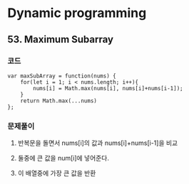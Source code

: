 # Dynamic programming
## 53. Maximum Subarray
 

### 코드
 
```
var maxSubArray = function(nums) {
    for(let i = 1; i < nums.length; i++){
        nums[i] = Math.max(nums[i], nums[i]+nums[i-1]);
    }
    return Math.max(...nums)
};
```

### 문제풀이

1. 반복문을 돌면서 nums[i]의 값과 nums[i]+nums[i-1]을 비교

2. 둘중에 큰 값을 num[i]에 넣어준다.

3. 이 배열중에 가장 큰 값을 반환
